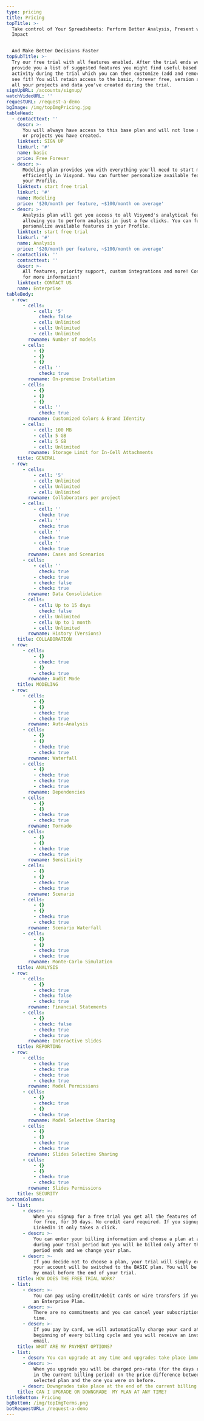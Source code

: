 ```yaml
---
type: pricing
title: Pricing
topTitle: >-
  Take control of Your Spreadsheets: Perform Better Analysis, Present with
  Impact 


  And Make Better Decisions Faster
topSubTitle: >-
  Try our free trial with all features enabled. After the trial ends we will
  provide you a list of suggested features you might find useful based on your
  activity during the trial which you can then customize (add and remove) as you
  see fit! You will retain access to the basic, forever free, version and keep
  all your projects and data you've created during the trial.
signUpURL: /accounts/signup/
watchVideoURL: ''
requestURL: /request-a-demo
bgImage: /img/topImgPricing.jpg
tableHead:
  - contacttext: ''
    descr: >-
      You will always have access to this base plan and will not lose any data
      or projects you have created.
    linktext: SIGN UP
    linkurl: '#'
    name: basic
    price: Free Forever
  - descr: >-
      Modeling plan provides you with everything you'll need to start modeling
      efficiently in Visyond. You can further personalize available features in
      your Profile.
    linktext: start free trial
    linkurl: '#'
    name: Modeling
    price: '$20/month per feature, ~$100/month on average'
  - descr: >-
      Analysis plan will get you access to all Visyond's analytical features
      allowing you to perform analysis in just a few clicks. You can further
      personalize available features in your Profile.
    linktext: start free trial
    linkurl: '#'
    name: Analysis
    price: '$20/month per feature, ~$100/month on average'
  - contactlink: ''
    contacttext: ''
    descr: >-
      All features, priority support, custom integrations and more! Contact us
      for more information!
    linktext: CONTACT US
    name: Enterprise
tableBody:
  - row:
      - cells:
          - cell: '5'
            check: false
          - cell: Unlimited
          - cell: Unlimited
          - cell: Unlimited
        rowname: Number of models
      - cells:
          - {}
          - {}
          - {}
          - cell: ''
            check: true
        rowname: On-premise Installation
      - cells:
          - {}
          - {}
          - {}
          - cell: ''
            check: true
        rowname: Customized Colors & Brand Identity
      - cells:
          - cell: 100 MB
          - cell: 5 GB
          - cell: 5 GB
          - cell: Unlimited
        rowname: Storage Limit for In-Cell Attachments
    title: GENERAL
  - row:
      - cells:
          - cell: '5'
          - cell: Unlimited
          - cell: Unlimited
          - cell: Unlimited
        rowname: Collaborators per project
      - cells:
          - cell: ''
            check: true
          - cell: ''
            check: true
          - cell: ''
            check: true
          - cell: ''
            check: true
        rowname: Cases and Scenarios
      - cells:
          - cell: ''
            check: true
          - check: true
          - check: false
          - check: true
        rowname: Data Consolidation
      - cells:
          - cell: Up to 15 days
            check: false
          - cell: Unlimited
          - cell: Up to 1 month
          - cell: Unlimited
        rowname: History (Versions)
    title: COLLABORATION
  - row:
      - cells:
          - {}
          - check: true
          - {}
          - check: true
        rowname: Audit Mode
    title: MODELING
  - row:
      - cells:
          - {}
          - {}
          - check: true
          - check: true
        rowname: Auto-Analysis
      - cells:
          - {}
          - {}
          - check: true
          - check: true
        rowname: Waterfall
      - cells:
          - {}
          - check: true
          - check: true
          - check: true
        rowname: Dependencies
      - cells:
          - {}
          - {}
          - check: true
          - check: true
        rowname: Tornado
      - cells:
          - {}
          - {}
          - check: true
          - check: true
        rowname: Sensitivity
      - cells:
          - {}
          - {}
          - check: true
          - check: true
        rowname: Scenario
      - cells:
          - {}
          - {}
          - check: true
          - check: true
        rowname: Scenario Waterfall
      - cells:
          - {}
          - {}
          - check: true
          - check: true
        rowname: Monte-Carlo Simulation
    title: ANALYSIS
  - row:
      - cells:
          - {}
          - check: true
          - check: false
          - check: true
        rowname: Financial Statements
      - cells:
          - {}
          - check: false
          - check: true
          - check: true
        rowname: Interactive Slides
    title: REPORTING
  - row:
      - cells:
          - check: true
          - check: true
          - check: true
          - check: true
        rowname: Model Permissions
      - cells:
          - {}
          - check: true
          - {}
          - check: true
        rowname: Model Selective Sharing
      - cells:
          - {}
          - {}
          - check: true
          - check: true
        rowname: Slides Selective Sharing
      - cells:
          - {}
          - {}
          - check: true
          - check: true
        rowname: Slides Permissions
    title: SECURITY
bottomColumns:
  - list:
      - descr: >-
          When you signup for a free trial you get all the features of Visyond,
          for free, for 30 days. No credit card required. If you signup with
          LinkedIn it only takes a click.
      - descr: >-
          You can enter your billing information and choose a plan at any time
          during your trial period but you will be billed only after the trial
          period ends and we change your plan.
      - descr: >-
          If you decide not to choose a plan, your trial will simply expire and
          your account will be switched to the BASIC plan. You will be notified
          by email before the end of your trial.
    title: HOW DOES THE FREE TRIAL WORK?
  - list:
      - descr: >-
          You can pay using credit/debit cards or wire transfers if you purchase
          an Enterprise Plan.
      - descr: >-
          There are no commitments and you can cancel your subscription at any
          time.
      - descr: >-
          If you pay by card, we will automatically charge your card at the
          beginning of every billing cycle and you will receive an invoice by
          email.
    title: WHAT ARE MY PAYMENT OPTIONS?
  - list:
      - descr: You can upgrade at any time and upgrades take place immediately.
      - descr: >-
          When you upgrade you will be charged pro-rata (for the days remaining
          in the current billing period) on the price difference between the new
          selected plan and the one you were on before.
      - descr: Downgrades take place at the end of the current billing cycle.
    title: CAN I UPGRADE OR DOWNGRADE  MY PLAN AT ANY TIME?
titleBottom: Pricing
bgBottom: /img/topImgTerms.png
botRequestURL: /request-a-demo
---
```


